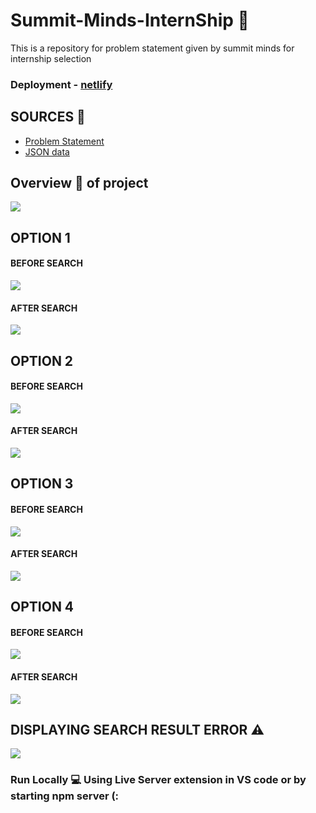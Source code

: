 # Summit-Minds-InternShip 🚀
This is a repository for problem statement given by summit minds for internship selection
### Deployment - [netlify]
## SOURCES 📂
- [Problem Statement] 
- [JSON data]

## Overview 👀 of project

![](assets/images/MAIN.PNG)

## OPTION 1
#### BEFORE SEARCH
![](.assets/images/OPT_1_1.PNG)
#### AFTER SEARCH
![](assets/images/OPT_1_2.PNG)

## OPTION 2
#### BEFORE SEARCH
![](assets/images/OPT_2_1.PNG)
#### AFTER SEARCH
![](assets/images/OPT_2_2.PNG)

## OPTION 3
#### BEFORE SEARCH
![](assets/images/OPT_3_1.PNG)
#### AFTER SEARCH
![](assets/images/OPT_3_2.PNG)

## OPTION 4
#### BEFORE SEARCH
![](assets/images/OPT_4_1.PNG)
#### AFTER SEARCH
![](assets/images/OPT_4_2.PNG)

## DISPLAYING SEARCH RESULT ERROR ⚠️
![](assets/images/ERROR_IMAGE.PNG)

### Run Locally 💻 Using Live Server extension in VS code or by starting npm server (:


[Problem Statement]: https://docs.google.com/document/d/1Vrc2_cw3AxKVWCWx5OIXftSDwz4FBVPDnBqe9SMcxEU/edit
[JSON data]: https://drive.google.com/open?id=1udrhAEPkI0F2IFfcHa9qcpDmdoLFGMST
[netlify]: https://maneshram-summitminds.netlify.app/

